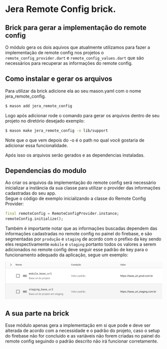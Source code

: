 # Jera Remote Config brick.

## Brick para gerar a implementação do remote config

O módulo gera os dois aquivos que atualmente utilizamos para fazer a implementação de remote config nos projetos o `remote_config_provider.dart` e `remote_config_values.dart` que são necessários para recuperar as informações do remote config.<br>

## Como instalar e gerar os arquivos

Para utilizar da brick adicione ela ao seu mason.yaml com o nome jera_remote_config.

```bash
$ mason add jera_remote_config
```

Logo após adicionar rode o comando para gerar os arquivos dentro de seu projeto no diretório desejado exemplo:

```bash
$ mason make jera_remote_config -o lib/support
```

Note que o que vem depois do -o é o path no qual você gostaria de adicionar essa funcionalidade.

Após isso os arquivos serão gerados e as dependencias instaladas.

## Dependencias do modulo

Ao criar os arquivos da implementação do remote config será necessário inicializar a instância da sua classe para utilizar o provider das informações cadastradas do seu app.<br>
Segue o código de exemplo inicializando a classe do Remote Config Provider:

```dart
final remoteConfig = RemoteConfigProvider.instance;
remoteConfig.initialize();
```

Também é importante notar que as informações buscadas dependem das informações cadastradas no remote config no painel do firebase, e são segmentadas por `produção` e `staging` de acordo com o prefixo da key sendo eles respectivamente `mobile` e `staging` portanto todos os valores a serem adicionados no remote config deve seguir esse padrão de key para o funcionamento adequado da aplicação, segue um exemplo:

  <img src="assets/remote_config_example.png" /> 
<br>

## A sua parte na brick

Esse módulo apenas gera a implementação em si que pode e deve ser alterada de acordo com a necessidade e o padrão do projeto, caso o setup do firebase não for concluido e as variáveis não forem criadas no painel do remote config seguindo o padrão descrito não irá funcionar corretamente.
